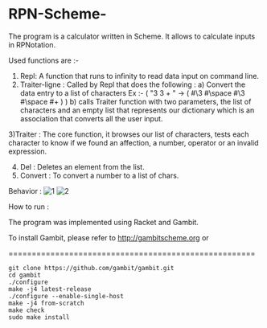 # RPN-Scheme-

The program is a calculator written in Scheme. It allows to calculate inputs in RPNotation.

Used functions are :-

1) Repl: A function that runs to infinity to read data input on command line.
2) Traiter-ligne : Called by Repl that does the following :
	a) Convert the data entry to a list of characters Ex :- ( "3 3 + " -> ( #\3 #\space #\3 #\space #\+ ) )
	b) calls Traiter function with two parameters, the list of characters and an empty list that represents our dictionary which 
	is an association that converts all the user input.

3)Traiter : The core function, it browses our list of characters, tests each character to know if we found an affection, a number, operator or an invalid expression.

4) Del : Deletes an element from the list.
5) Convert : To convert a number to a list of chars.


Behavior :
![1](https://cloud.githubusercontent.com/assets/14367775/20032099/b00bae60-a359-11e6-9401-6317b3b9cb9c.png)
![2](https://cloud.githubusercontent.com/assets/14367775/20032100/b19e1e84-a359-11e6-8b63-2b8f60bbba90.png)

How to run :

The program was implemented using Racket and Gambit.

To install Gambit, please refer to http://gambitscheme.org or


=====================================================

    git clone https://github.com/gambit/gambit.git
    cd gambit
    ./configure
    make -j4 latest-release
    ./configure --enable-single-host
    make -j4 from-scratch
    make check
    sudo make install
	
